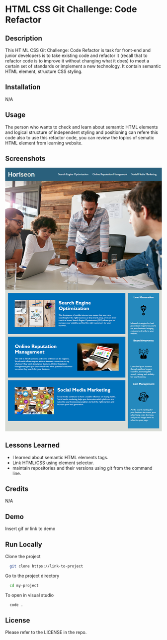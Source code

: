 
# HTML CSS Git Challenge: Code Refactor

## Description
This HT ML CSS Git Challenge: Code Refactor is task for front-end and junior developers is to take existing code and refactor it (recall that to refactor code is to improve it without changing what it does) to meet a certain set of standards or implement a new technology. It contain semantic HTML element, structure CSS styling.



## Installation

N/A
    
## Usage
The person who wants to check and learn about semantic HTML elements and logical structure of independent styling and positioning can refere this code also to use this refactor code, you can review the topics of sematic HTML element from learning website.


## Screenshots

![Code Refactor](./assets/images/screenshot.png)


## Lessons Learned

- I learned about semantic HTML elements tags.
- Link HTML/CSS using element selector.
- maintain repositories and their versions using git from the command line.




## Credits

N/A


## Demo

Insert gif or link to demo



## Run Locally

Clone the project

```bash
  git clone https://link-to-project
```

Go to the project directory

```bash
  cd my-project
```

To open in visual studio

```bash
  code .
```

## License

Please refer to the LICENSE in the repo.

